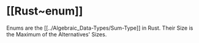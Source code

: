 # [[Rust~enum]] 

Enums are the [[../Algebraic_Data-Types/Sum-Type]] in Rust. 
Their Size is the Maximum of the Alternatives' Sizes. 


